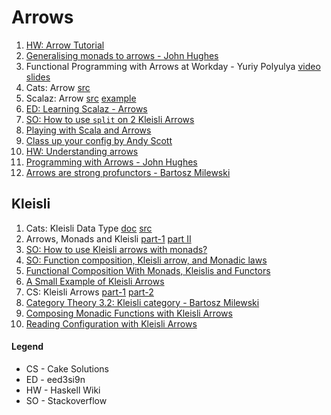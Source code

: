 # Arrows

1. [HW: Arrow Tutorial](https://wiki.haskell.org/Arrow_tutorial)
1. [Generalising monads to arrows - John Hughes](https://www.researchgate.net/publication/222520426_Generalising_monads_to_arrows)
1. Functional Programming with Arrows at Workday - Yuriy Polyulya [video](https://www.youtube.com/watch?v=ZfAgvAIoUEY) [slides](https://workday.github.io/assets/scala-functional-programming-with-arrows/index.html#/)
1. Cats: Arrow [src](https://github.com/typelevel/cats/blob/155f7f534993c30d6e757de990330ac796dad5da/core/src/main/scala/cats/arrow/Arrow.scala)
1. Scalaz: Arrow [src](https://github.com/scalaz/scalaz/blob/series/7.3.x/core/src/main/scala/scalaz/Arrow.scala) [example](https://github.com/scalaz/scalaz/blob/series/7.3.x/example/src/main/scala/scalaz/example/KleisliUsage.scala)
1. [ED: Learning Scalaz - Arrows](http://eed3si9n.com/learning-scalaz/Arrow.html)
1. [SO: How to use `split` on 2 Kleisli Arrows](https://stackoverflow.com/questions/26478993/how-to-use-split-on-2-kleisli-arrows)
1. [Playing with Scala and Arrows](http://blog.tmorris.net/posts/playing-with-scala-and-arrows/)
1. [Class up your config by Andy Scott](https://www.youtube.com/watch?v=Tx53JekeFIU)
1. [HW: Understanding arrows](https://en.wikibooks.org/wiki/Haskell/Understanding_arrows#An_Arrow_can_multitask)
1. [Programming with Arrows - John Hughes](http://www.cse.chalmers.se/~rjmh/afp-arrows.pdf)
1. [Arrows are strong profunctors - Bartosz Milewski](https://www.youtube.com/watch?v=hrNfkP8iKAs)

## Kleisli

1. Cats: Kleisli Data Type [doc](http://typelevel.org/cats/datatypes/kleisli.html) [src](https://github.com/typelevel/cats/blob/155f7f534993c30d6e757de990330ac796dad5da/core/src/main/scala/cats/data/Kleisli.scala)
1. Arrows, Monads and Kleisli [part-1](http://virtuslab.com/blog/arrows-monads-and-kleisli-part-i) [part II](http://virtuslab.com/blog/arrows-monads-and-kleisli-part-ii/)
1. [SO: How to use Kleisli arrows with monads?](https://stackoverflow.com/questions/20165554/how-to-use-kleisli-arrows-with-monads?rq=1)
1. [SO: Function composition, Kleisli arrow, and Monadic laws
](https://stackoverflow.com/questions/21499849/function-composition-kleisli-arrow-and-monadic-laws?rq=1)
1. [Functional Composition With Monads, Kleislis and Functors](http://www.leonardoborges.com/writings/2014/06/17/functional-composition-with-monads-kleisli-functors/)
1. [A Small Example of Kleisli Arrows](http://underscore.io/blog/posts/2012/07/02/kleisli-arrows.html)
1. CS: Kleisli Arrows [part-1](http://www.cakesolutions.net/teamblogs/2011/09/16/kleisli-arrows) [part-2](http://www.cakesolutions.net/teamblogs/2011/09/18/kleisli-arrows-ii)
1. [Category Theory 3.2: Kleisli category - Bartosz Milewski](https://www.youtube.com/watch?v=i9CU4CuHADQ)
1. [Composing Monadic Functions with Kleisli Arrows](http://sanj.ink/posts/2017-06-07-composing-monadic-functions-with-kleisli-arrows.html)
1. [Reading Configuration with Kleisli Arrows](http://sanj.ink/posts/2017-06-12-reading-configuration-with-kleisli-arrows.html)

#### Legend

* CS - Cake Solutions
* ED - eed3si9n
* HW - Haskell Wiki
* SO - Stackoverflow